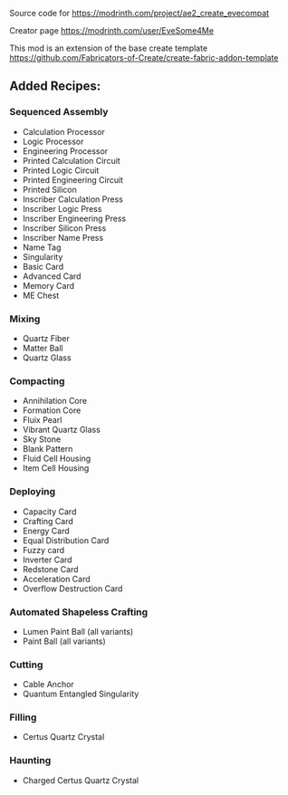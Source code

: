 Source code for https://modrinth.com/project/ae2_create_evecompat

Creator page https://modrinth.com/user/EveSome4Me

This mod is an extension of the base create template https://github.com/Fabricators-of-Create/create-fabric-addon-template

## Added Recipes:

### Sequenced Assembly
- Calculation Processor
- Logic Processor
- Engineering Processor
- Printed Calculation Circuit
- Printed Logic Circuit
- Printed Engineering Circuit
- Printed Silicon
- Inscriber Calculation Press
- Inscriber Logic Press
- Inscriber Engineering Press
- Inscriber Silicon Press
- Inscriber Name Press
- Name Tag
- Singularity
- Basic Card
- Advanced Card
- Memory Card
- ME Chest

### Mixing
- Quartz Fiber
- Matter Ball
- Quartz Glass

### Compacting
- Annihilation Core
- Formation Core
- Fluix Pearl
- Vibrant Quartz Glass
- Sky Stone
- Blank Pattern
- Fluid Cell Housing
- Item Cell Housing

### Deploying
- Capacity Card
- Crafting Card
- Energy Card
- Equal Distribution Card
- Fuzzy card
- Inverter Card
- Redstone Card
- Acceleration Card
- Overflow Destruction Card

### Automated Shapeless Crafting
- Lumen Paint Ball (all variants)
- Paint Ball (all variants)

### Cutting
- Cable Anchor
- Quantum Entangled Singularity

### Filling
- Certus Quartz Crystal

### Haunting
- Charged Certus Quartz Crystal
